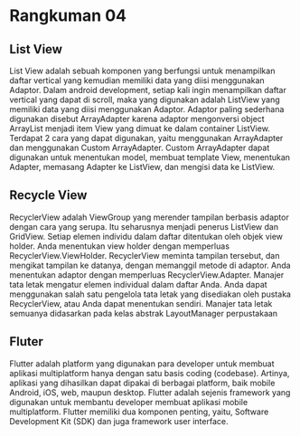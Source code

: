 <h1> Rangkuman 04 </h1>
  
  <h2> List View </h2>
<p> List View adalah sebuah komponen yang berfungsi untuk menampilkan daftar vertical yang kemudian memiliki data yang diisi menggunakan Adaptor.
  Dalam android development, setiap kali ingin menampilkan daftar vertical yang dapat di scroll, maka yang digunakan adalah ListView yang memiliki data yang diisi menggunakan Adaptor.
  Adaptor paling sederhana digunakan disebut ArrayAdapter karena adaptor mengonversi object ArrayList menjadi item View yang dimuat ke dalam container ListView.
  Terdapat 2 cara yang dapat digunakan, yaitu menggunakan ArrayAdapter dan menggunakan Custom ArrayAdapter.
  Custom ArrayAdapter dapat digunakan untuk menentukan model, membuat template View, menentukan Adapter, memasang Adapter ke ListView, dan mengisi data ke ListView.</p>
  
  <h2> Recycle View </h2>
  RecyclerView adalah ViewGroup yang merender tampilan berbasis adaptor dengan cara yang serupa.
  Itu seharusnya menjadi penerus ListView dan GridView.
  Setiap elemen individu dalam daftar ditentukan oleh objek view holder.
  Anda menentukan view holder dengan memperluas RecyclerView.ViewHolder.
  RecyclerView meminta tampilan tersebut, dan mengikat tampilan ke datanya, dengan memanggil metode di adaptor.
  Anda menentukan adaptor dengan memperluas RecyclerView.Adapter.
  Manajer tata letak mengatur elemen individual dalam daftar Anda.
  Anda dapat menggunakan salah satu pengelola tata letak yang disediakan oleh pustaka RecyclerView, atau Anda dapat menentukan sendiri.
  Manajer tata letak semuanya didasarkan pada kelas abstrak LayoutManager perpustakaan
  
  <h2> Fluter </h2>
  Flutter adalah platform yang digunakan para developer untuk membuat aplikasi multiplatform hanya dengan satu basis coding (codebase).
  Artinya, aplikasi yang dihasilkan dapat dipakai di berbagai platform, baik mobile Android, iOS, web, maupun desktop.
  Flutter adalah sejenis framework yang digunakan untuk membantu developer membuat aplikasi mobile multiplatform.
  Flutter memiliki dua komponen penting, yaitu, Software Development Kit (SDK) dan juga framework user interface.
